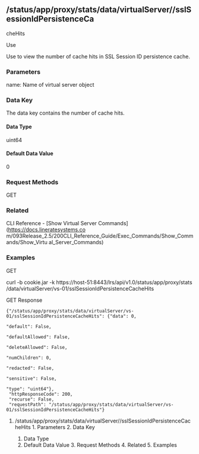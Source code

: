 ## /status/app/proxy/stats/data/virtualServer/<name>/sslSessionIdPersistenceCa
cheHits

Use

Use to view the number of cache hits in SSL Session ID persistence cache.

### Parameters

name: Name of virtual server object

### Data Key

The data key contains the number of cache hits.

#### Data Type

uint64

#### Default Data Value

0

### Request Methods

GET

### Related

CLI Reference - [Show Virtual Server Commands](https://docs.lineratesystems.co
m/093Release_2.5/200CLI_Reference_Guide/Exec_Commands/Show_Commands/Show_Virtu
al_Server_Commands)

### Examples

GET

curl -b cookie.jar -k https://host-51:8443/lrs/api/v1.0/status/app/proxy/stats
/data/virtualServer/vs-01/sslSessionIdPersistenceCacheHits

GET Response

    
    {"/status/app/proxy/stats/data/virtualServer/vs-01/sslSessionIdPersistenceCacheHits": {"data": 0,
                                                                                            "default": False,
                                                                                            "defaultAllowed": False,
                                                                                            "deleteAllowed": False,
                                                                                            "numChildren": 0,
                                                                                            "redacted": False,
                                                                                            "sensitive": False,
                                                                                            "type": "uint64"},
     "httpResponseCode": 200,
     "recurse": False,
     "requestPath": "/status/app/proxy/stats/data/virtualServer/vs-01/sslSessionIdPersistenceCacheHits"}
    

  1. /status/app/proxy/stats/data/virtualServer/<name>/sslSessionIdPersistenceCacheHits
    1. Parameters
    2. Data Key
      1. Data Type
      2. Default Data Value
    3. Request Methods
    4. Related
    5. Examples

